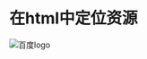 # 在html中定位资源

<!--源码：
<img title="百度logo" src="images/logo.gif"/>
编译后-->
<img title="百度logo" src="/images/logo_74e5229.gif"/>